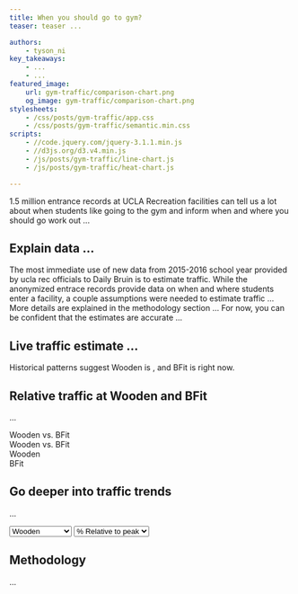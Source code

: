 ```yaml
---
title: When you should go to gym?
teaser: teaser ...

authors:
    - tyson_ni
key_takeaways:
    - ...
    - ...
featured_image:
    url: gym-traffic/comparison-chart.png
    og_image: gym-traffic/comparison-chart.png
stylesheets:
    - /css/posts/gym-traffic/app.css
    - /css/posts/gym-traffic/semantic.min.css
scripts:
    - //code.jquery.com/jquery-3.1.1.min.js
    - //d3js.org/d3.v4.min.js
    - /js/posts/gym-traffic/line-chart.js
    - /js/posts/gym-traffic/heat-chart.js

---
```


1.5 million entrance records at UCLA Recreation facilities can tell us a lot about
when students like going to the gym and inform when and where you should go work out ...

## Explain data ...
The most immediate use of new data from 2015-2016 school year provided by ucla rec officials to Daily Bruin
is to estimate traffic. While the anonymized entrace records provide data on when and where students enter a facility,
a couple assumptions were needed to estimate traffic ... More details are explained in the methodology section ...
For now, you can be confident that the estimates are accurate ...


## Live traffic estimate ...

Historical patterns suggest
Wooden is <span id='wooden-traffic-text'></span>, and
BFit is <span id='bfit-traffic-text'></span>
right now.


## Relative traffic at Wooden and BFit
...

<div id='heat-chart'>

  <div class='ui centered medium header'>Wooden vs. BFit</div>
  <div class='ui centered one column grid'>
    <div class='twelve wide column heat-chart' id='comparison-heatmap'></div>
  </div>

  <div class='ui centered medium header'>Wooden vs. BFit</div>
  <div class='ui centered one column grid'>
    <div class='twelve wide column heat-chart' id='comparison-heatmap'></div>
  </div>

  <div class='ui centered medium header'>Wooden</div>
  <div class='ui centered one column grid'>
    <div class='twelve wide column heat-chart' id='wooden-heatmap'></div>
  </div>

  <div class='ui centered medium header'>BFit</div>
  <div class='ui centered one column grid'>
    <div class='twelve wide column heat-chart' id='bfit-heatmap'></div>
  </div>

</div>


## Go deeper into traffic trends  
...

<div id='viz-selections'>
  <select id='pick-facility'>
    <option value='wooden'>Wooden</option>
    <option value='bfit'>BFit</option>
    <option value='both'>Wooden + BFit</option>
  </select>

  <select id='pick-scale'>
    <option value='relative'>% Relative to peak</option>
    <option value='absolute'>Number of people</option>
  </select>
</div>

<div id='line-chart'></div>


## Methodology
...
